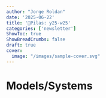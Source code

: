 ```yaml
---
author: "Jorge Roldan"
date: '2025-06-22'
title: '🔋Pilas: y25-w25'
categories: ['newsletter']
ShowToc: true
ShowBreadCrumbs: false
draft: true
cover:
  image: "/images/sample-cover.svg"
---
```


# Models/Systems
